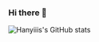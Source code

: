 ### Hi there 👋

![Hanyiiis's GitHub stats](https://github-readme-stats.vercel.app/api?username=hanyiiisshow_icons=true&count_private=true&theme=nord)

<!---
- 👋 Hi, I’m @hanyiiis
- 👀 I’m interested in reinforcement learning and physics simulation，but only a layman
- 🌱 I’m currently learning deep learning
- 💞️ I’m looking to collaborate on ...
- 📫 How to reach me ...

hanyiiis/hanyiiis is a ✨ special ✨ repository because its `README.md` (this file) appears on your GitHub profile.
You can click the Preview link to take a look at your changes.
--->
